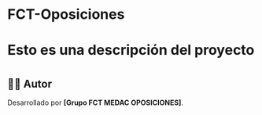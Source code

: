 # FCT-Oposiciones
# Esto es una descripción del proyecto
#










## 👨‍💻 Autor

Desarrollado por **[Grupo FCT MEDAC OPOSICIONES]**.
